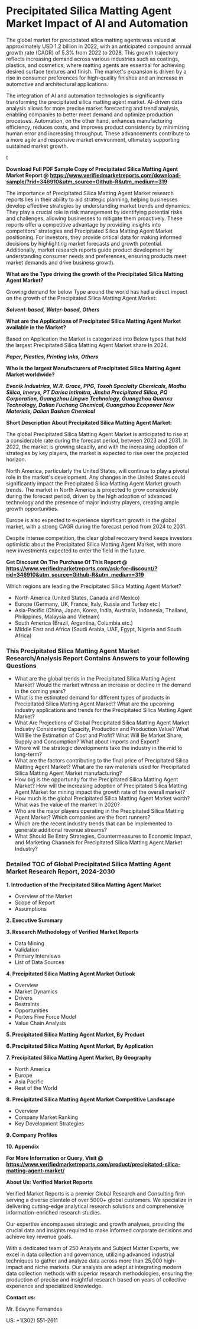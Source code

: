 <meta name="title" content="Global Precipitated Silica Matting Agent Market Impact of AI and Automation"><meta name="description" content="The global market for precipitated silica matting agents was valued at approximately USD 1.2 billion in 2022, with an anticipated compound annual growth rate (CAGR) of"><meta name="title" content="Precipitated Silica Matting Agent Market Size, Share, Scope, Trends, Growth, Opportunities, Analysis, Forecast"><h1>Precipitated Silica Matting Agent Market Impact of AI and Automation</h1><p>The global market for precipitated silica matting agents was valued at approximately USD 1.2 billion in 2022, with an anticipated compound annual growth rate (CAGR) of 5.3% from 2022 to 2028. This growth trajectory reflects increasing demand across various industries such as coatings, plastics, and cosmetics, where matting agents are essential for achieving desired surface textures and finish. The market's expansion is driven by a rise in consumer preferences for high-quality finishes and an increase in automotive and architectural applications.</p><p>The integration of AI and automation technologies is significantly transforming the precipitated silica matting agent market. AI-driven data analysis allows for more precise market forecasting and trend analysis, enabling companies to better meet demand and optimize production processes. Automation, on the other hand, enhances manufacturing efficiency, reduces costs, and improves product consistency by minimizing human error and increasing throughput. These advancements contribute to a more agile and responsive market environment, ultimately supporting sustained market growth.</p>t</p><p id="" class=""><strong>Download Full PDF Sample Copy of Precipitated Silica Matting Agent Market Report @ <a href="https://www.verifiedmarketreports.com/download-sample/?rid=346910&utm_source=Github-R&utm_medium=319" target="_blank">https://www.verifiedmarketreports.com/download-sample/?rid=346910&utm_source=Github-R&utm_medium=319</a></strong></p><p>The importance of&nbsp;Precipitated Silica Matting Agent Market research reports lies in their ability to aid strategic planning, helping businesses develop effective strategies by understanding market trends and dynamics. They play a crucial role in risk management by identifying potential risks and challenges, allowing businesses to mitigate them proactively. These reports offer a competitive advantage by providing insights into competitors' strategies and Precipitated Silica Matting Agent Market positioning. For investors, they provide critical data for making informed decisions by highlighting market forecasts and growth potential. Additionally, market research reports guide product development by understanding consumer needs and preferences, ensuring products meet market demands and drive business growth.</p><p><strong>What are the&nbsp;Type driving the growth of the Precipitated Silica Matting Agent Market?</strong></p><p id="" class="">Growing demand for below Type around the world has had a direct impact on the growth of the Precipitated Silica Matting Agent Market:</p><em><strong>Solvent-based, Water-based, Others</strong></em></p><strong>What are the&nbsp;Applications&nbsp;of Precipitated Silica Matting Agent Market available in the Market?</strong></p><p id="" class="">Based on Application the Market is categorized into Below types that held the largest Precipitated Silica Matting Agent Market share In 2024.</p><em><strong>Paper, Plastics, Printing Inks, Others</strong></em></p><strong>Who is the largest Manufacturers of Precipitated Silica Matting Agent Market worldwide?</strong></p><p><em><strong>Evonik Industries, W.R. Grace, PPG, Tosoh Specialty Chemicals, Madhu Silica, Imerys, PT Darisa Intimitra, Jinsha Precipitated Silica, PQ Corporation, Guangzhou Lingwe Technology, Guangzhou Quanxu Technology, Dalian Fuchang Chemical, Guangzhou Ecopower New Materials, Dalian Bashan Chemical</strong></em></p><p id="" class=""><strong>Short Description About Precipitated Silica Matting Agent Market:</strong></p><p>The global Precipitated Silica Matting Agent Market is anticipated to rise at a considerable rate during the forecast period, between 2023 and 2031. In 2022, the market is growing steadily, and with the increasing adoption of strategies by key players, the market is expected to rise over the projected horizon.</p><p>North America, particularly the United States, will continue to play a pivotal role in the market's development. Any changes in the United States could significantly impact the Precipitated Silica Matting Agent Market growth trends. The market in North America is projected to grow considerably during the forecast period, driven by the high adoption of advanced technology and the presence of major industry players, creating ample growth opportunities.</p><p>Europe is also expected to experience significant growth in the global market, with a strong CAGR during the forecast period from 2024 to 2031.</p><p>Despite intense competition, the clear global recovery trend keeps investors optimistic about the Precipitated Silica Matting Agent Market, with more new investments expected to enter the field in the future.</p><p id="" class=""><strong>Get Discount On The Purchase Of This Report @ <a href="https://www.verifiedmarketreports.com/ask-for-discount/?rid=346910&utm_source=Github-R&utm_medium=319" target="_blank">https://www.verifiedmarketreports.com/ask-for-discount/?rid=346910&utm_source=Github-R&utm_medium=319</a></strong></p>Which regions are leading the Precipitated Silica Matting Agent Market?</p><ul><li>North America (United States, Canada and Mexico)</li><li>Europe (Germany, UK, France, Italy, Russia and Turkey etc.)</li><li>Asia-Pacific (China, Japan, Korea, India, Australia, Indonesia, Thailand, Philippines, Malaysia and Vietnam)</li><li>South America (Brazil, Argentina, Columbia etc.)</li><li>Middle East and Africa (Saudi Arabia, UAE, Egypt, Nigeria and South Africa)</li></ul><h3 id="" class="">This Precipitated Silica Matting Agent Market Research/Analysis Report Contains Answers to your following Questions</h3><ul><li>What are the global trends in the Precipitated Silica Matting Agent Market? Would the market witness an increase or decline in the demand in the coming years?</li><li>What is the estimated demand for different types of products in Precipitated Silica Matting Agent Market? What are the upcoming industry applications and trends for the Precipitated Silica Matting Agent Market?</li><li>What Are Projections of Global Precipitated Silica Matting Agent Market Industry Considering Capacity, Production and Production Value? What Will Be the Estimation of Cost and Profit? What Will Be Market Share, Supply and Consumption? What about imports and Export?</li><li>Where will the strategic developments take the industry in the mid to long-term?</li><li>What are the factors contributing to the final price of Precipitated Silica Matting Agent Market? What are the raw materials used for Precipitated Silica Matting Agent Market manufacturing?</li><li>How big is the opportunity for the Precipitated Silica Matting Agent Market? How will the increasing adoption of Precipitated Silica Matting Agent Market for mining impact the growth rate of the overall market?</li><li>How much is the global Precipitated Silica Matting Agent Market worth? What was the value of the market In 2020?</li><li>Who are the major players operating in the Precipitated Silica Matting Agent Market? Which companies are the front runners?</li><li>Which are the recent industry trends that can be implemented to generate additional revenue streams?</li><li>What Should Be Entry Strategies, Countermeasures to Economic Impact, and Marketing Channels for Precipitated Silica Matting Agent Market Industry?</li></ul><h3 id="" class="">Detailed TOC of Global Precipitated Silica Matting Agent Market Research Report, 2024-2030</h3><p id="" class=""><strong>1. Introduction of the Precipitated Silica Matting Agent Market</strong></p><ul><li>Overview of the Market</li><li>Scope of Report</li><li>Assumptions</li></ul><p id="" class=""><strong>2. Executive Summary</strong></p><p id="" class=""><strong>3. Research Methodology of Verified Market Reports</strong></p><ul><li>Data Mining</li><li>Validation</li><li>Primary Interviews</li><li>List of Data Sources</li></ul><p id="" class=""><strong>4. Precipitated Silica Matting Agent Market Outlook</strong></p><ul><li>Overview</li><li>Market Dynamics</li><li>Drivers</li><li>Restraints</li><li>Opportunities</li><li>Porters Five Force Model</li><li>Value Chain Analysis</li></ul><p id="" class=""><strong>5. Precipitated Silica Matting Agent Market, By Product</strong></p><p id="" class=""><strong>6. Precipitated Silica Matting Agent Market, By Application</strong></p><p id="" class=""><strong>7. Precipitated Silica Matting Agent Market, By Geography</strong></p><ul><li>North America</li><li>Europe</li><li>Asia Pacific</li><li>Rest of the World</li></ul><p id="" class=""><strong>8. Precipitated Silica Matting Agent Market Competitive Landscape</strong></p><ul><li>Overview</li><li>Company Market Ranking</li><li>Key Development Strategies</li></ul><p id="" class=""><strong>9. Company Profiles</strong></p><p id="" class=""><strong>10. Appendix</strong></p><p id="" class=""><strong>For More Information or Query, Visit @ <a href="https://www.verifiedmarketreports.com/product/precipitated-silica-matting-agent-market/" target="_blank">https://www.verifiedmarketreports.com/product/precipitated-silica-matting-agent-market/</a></strong></p><p id="" class=""><strong>About Us: Verified Market Reports</strong></p><p id="" class="">Verified Market Reports is a premier Global Research and Consulting firm serving a diverse clientele of over 5000+ global customers. We specialize in delivering cutting-edge analytical research solutions and comprehensive information-enriched research studies.</p><p id="" class="">Our expertise encompasses strategic and growth analyses, providing the crucial data and insights required to make informed corporate decisions and achieve key revenue goals.</p><p id="" class="">With a dedicated team of 250 Analysts and Subject Matter Experts, we excel in data collection and governance, utilizing advanced industrial techniques to gather and analyze data across more than 25,000 high-impact and niche markets. Our analysts are adept at integrating modern data collection methods with superior research methodologies, ensuring the production of precise and insightful research based on years of collective experience and specialized knowledge.</p><p id="" class=""><strong>Contact us:</strong></p><p id="" class="">Mr. Edwyne Fernandes</p><p id="" class="">US: +1(302) 551-2611</p>